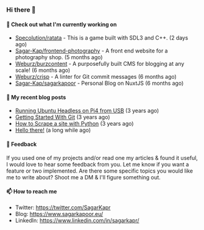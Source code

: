 ### Hi there 👋

#### 👷 Check out what I'm currently working on

- [Specolution/ratata](https://github.com/Specolution/ratata) - This is a game built with SDL3 and C&#43;&#43;. (2 days ago)
- [Sagar-Kap/frontend-photography](https://github.com/Sagar-Kap/frontend-photography) - A front end website for a photography shop. (5 months ago)
- [Weburz/burzcontent](https://github.com/Weburz/burzcontent) - A purposefully built CMS for blogging at any scale! (6 months ago)
- [Weburz/crisp](https://github.com/Weburz/crisp) - A linter for Git commit messages (6 months ago)
- [Sagar-Kap/sagarkapoor](https://github.com/Sagar-Kap/sagarkapoor) - Personal Blog on NuxtJS (6 months ago)


#### 📜 My recent blog posts

- [Running Ubuntu Headless on Pi4 from USB](https://www.sagarkapoor.eu/raspberry-pi4-headless-ubuntu-from-usb/) (3 years ago)
- [Getting Started With Git](https://www.sagarkapoor.eu/getting-started-with-git/) (3 years ago)
- [How to Scrape a site with Python](https://www.sagarkapoor.eu/how-to-scrape-with-python/) (3 years ago)
- [Hello there!](https://www.sagarkapoor.eu/about/) (a long while ago)


#### 💬 Feedback

If you used one of my projects and/or read one my articles & found it useful, I would love to hear some feedback from you. Let me know if you want a feature or two implemented. Are there some specific topics you would like me to write about? Shoot me a DM & I'll figure something out.

#### 📫 How to reach me

- Twitter: https://twitter.com/SagarKapr
- Blog: https://www.sagarkapoor.eu/
- LinkedIn: https://www.linkedin.com/in/sagarkapr/